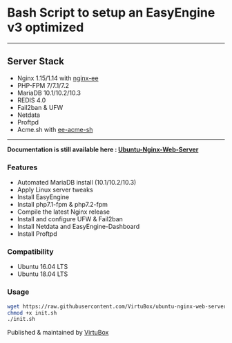 # Bash Script to setup an EasyEngine v3 optimized

* * *

## Server Stack

- Nginx 1.15/1.14 with [nginx-ee](https://virtubox.github.io/nginx-ee/)
- PHP-FPM 7/7.1/7.2
- MariaDB 10.1/10.2/10.3
- REDIS 4.0
- Fail2ban & UFW
- Netdata
- Proftpd
- Acme.sh with [ee-acme-sh]()

* * *

**Documentation is still available here : [Ubuntu-Nginx-Web-Server](https://virtubox.github.io/ubuntu-nginx-web-server/docs/pages/documentation.md)**

### Features

- Automated MariaDB install (10.1/10.2/10.3)
- Apply Linux server tweaks
- Install EasyEngine
- Install php7.1-fpm & php7.2-fpm
- Compile the latest Nginx release
- Install and configure UFW & Fail2ban
- Install Netdata and EasyEngine-Dashboard
- Install Proftpd

### Compatibility

- Ubuntu 16.04 LTS
- Ubuntu 18.04 LTS

### Usage

```bash
wget https://raw.githubusercontent.com/VirtuBox/ubuntu-nginx-web-server/master/init.sh
chmod +x init.sh
./init.sh
```

Published & maintained by [VirtuBox](https://virtubox.net)
